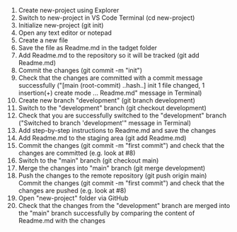 1. Create new-project using Explorer
2. Switch to new-project in VS Code Terminal  (cd new-project)
3. Initialize new-project (git init)
4. Open any text editor or notepad
4. Create a new file
5. Save the file as Readme.md in the tadget folder
6. Add Readme.md to the repository so it will be tracked (git add Readme.md)
7. Commit the changes (git commit -m "init")
8. Check that the changes are committed with a commit message successfully ("[main (root-commit) ..hash..] init 1 file changed, 1 insertion(+) create mode ... Readme.md" message in Terminal)
9. Create new branch "development" (git branch development)
10. Switch to the "development" branch (git checkout development)
11. Check that you are successfully switched to the "development" branch ("Switched to branch 'development'" message in Terminal)
12. Add step-by-step instructions to Readme.md and save the changes
13. Add Readme.md to the staging area (git add Readme.md)
14. Commit the changes (git commit -m "first commit") and check that the changes are committed (e.g. look at #8) 
15. Switch to the "main" branch (git checkout main)
16. Merge the changes into "main" branch (git merge development)
17. Push the changes to the remote repository (git push origin main) Commit the changes (git commit -m "first commit") and check that the changes are pushed (e.g. look at #8) 
18. Open "new-project" folder via GitHub
19. Check that the changes from the "development" branch are merged into the "main" branch successfully by comparing the content of Readme.md with the changes   
